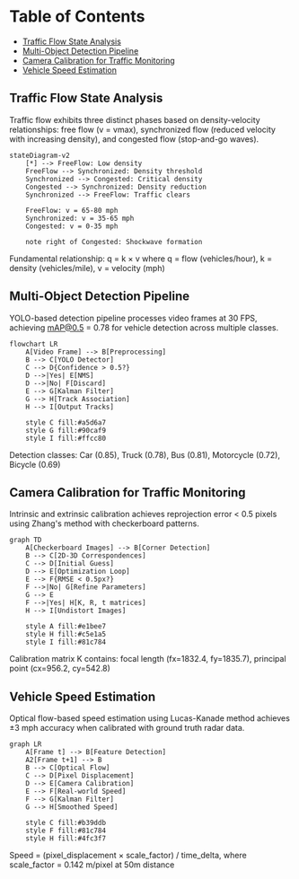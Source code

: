 <!-- TOC -->
# Table of Contents

- [Traffic Flow State Analysis](#traffic-flow-state-analysis)
- [Multi-Object Detection Pipeline](#multi-object-detection-pipeline)
- [Camera Calibration for Traffic Monitoring](#camera-calibration-for-traffic-monitoring)
- [Vehicle Speed Estimation](#vehicle-speed-estimation)

<!-- /TOC -->


## Traffic Flow State Analysis

Traffic flow exhibits three distinct phases based on density-velocity relationships: free flow (v = vmax), synchronized flow (reduced velocity with increasing density), and congested flow (stop-and-go waves).

```mermaid
stateDiagram-v2
    [*] --> FreeFlow: Low density
    FreeFlow --> Synchronized: Density threshold
    Synchronized --> Congested: Critical density
    Congested --> Synchronized: Density reduction
    Synchronized --> FreeFlow: Traffic clears
    
    FreeFlow: v = 65-80 mph
    Synchronized: v = 35-65 mph
    Congested: v = 0-35 mph
    
    note right of Congested: Shockwave formation
```

Fundamental relationship: q = k × v where q = flow (vehicles/hour), k = density (vehicles/mile), v = velocity (mph)

## Multi-Object Detection Pipeline

YOLO-based detection pipeline processes video frames at 30 FPS, achieving mAP@0.5 = 0.78 for vehicle detection across multiple classes.

```mermaid
flowchart LR
    A[Video Frame] --> B[Preprocessing]
    B --> C[YOLO Detector]
    C --> D{Confidence > 0.5?}
    D -->|Yes| E[NMS]
    D -->|No| F[Discard]
    E --> G[Kalman Filter]
    G --> H[Track Association]
    H --> I[Output Tracks]
    
    style C fill:#a5d6a7
    style G fill:#90caf9
    style I fill:#ffcc80
```

Detection classes: Car (0.85), Truck (0.78), Bus (0.81), Motorcycle (0.72), Bicycle (0.69)

## Camera Calibration for Traffic Monitoring

Intrinsic and extrinsic calibration achieves reprojection error < 0.5 pixels using Zhang's method with checkerboard patterns.

```mermaid
graph TD
    A[Checkerboard Images] --> B[Corner Detection]
    B --> C[2D-3D Correspondences]
    C --> D[Initial Guess]
    D --> E[Optimization Loop]
    E --> F{RMSE < 0.5px?}
    F -->|No| G[Refine Parameters]
    G --> E
    F -->|Yes| H[K, R, t matrices]
    H --> I[Undistort Images]
    
    style A fill:#e1bee7
    style H fill:#c5e1a5
    style I fill:#81c784
```

Calibration matrix K contains: focal length (fx=1832.4, fy=1835.7), principal point (cx=956.2, cy=542.8)

## Vehicle Speed Estimation

Optical flow-based speed estimation using Lucas-Kanade method achieves ±3 mph accuracy when calibrated with ground truth radar data.

```mermaid
graph LR
    A[Frame t] --> B[Feature Detection]
    A2[Frame t+1] --> B
    B --> C[Optical Flow]
    C --> D[Pixel Displacement]
    D --> E[Camera Calibration]
    E --> F[Real-world Speed]
    F --> G[Kalman Filter]
    G --> H[Smoothed Speed]
    
    style C fill:#b39ddb
    style F fill:#81c784
    style H fill:#4fc3f7
```

Speed = (pixel_displacement × scale_factor) / time_delta, where scale_factor = 0.142 m/pixel at 50m distance


```python

```
